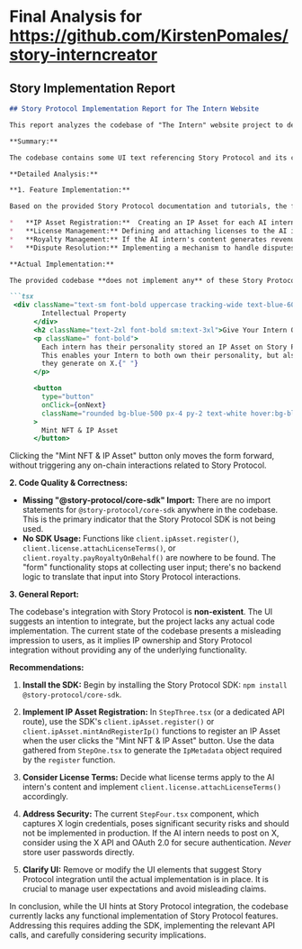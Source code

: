 # Final Analysis for https://github.com/KirstenPomales/story-interncreator

## Story Implementation Report
```markdown
## Story Protocol Implementation Report for The Intern Website

This report analyzes the codebase of "The Intern" website project to determine the extent and quality of its integration with the Story Protocol.

**Summary:**

The codebase contains some UI text referencing Story Protocol and its concepts, particularly around IP asset creation for the AI interns. However, there is no actual implementation of the Story Protocol's SDK or any of its core functionalities within the provided codebase. Thus, the features around the Story Protocol are not implemented.

**Detailed Analysis:**

**1. Feature Implementation:**

Based on the provided Story Protocol documentation and tutorials, the following features could potentially be implemented in a project like "The Intern":

*   **IP Asset Registration:**  Creating an IP Asset for each AI intern.
*   **License Management:** Defining and attaching licenses to the AI intern's generated content (e.g., terms of use, commercial rights).
*   **Royalty Management:** If the AI intern's content generates revenue, distributing royalties to the intern's owner.
*   **Dispute Resolution:** Implementing a mechanism to handle disputes related to the AI intern's IP.

**Actual Implementation:**

The provided codebase **does not implement any** of these Story Protocol features. While there's a `StepThree` component (`src/app/form/components/StepThree.tsx`) that mentions "Intellectual Property" and "Give Your Intern Ownership" linking to Story Protocol, it's just UI text with no corresponding code to interact with the Story Protocol SDK or any smart contracts.  The StepThree Component contains the following UI:

```tsx
 <div className="text-sm font-bold uppercase tracking-wide text-blue-600">
        Intellectual Property
      </div>
      <h2 className="text-2xl font-bold sm:text-3xl">Give Your Intern Ownership</h2>
      <p className=" font-bold">
        Each intern has their personality stored an IP Asset on Story Protocol, via a custom NFT.
        This enables your Intern to both own their personality, but also all of the content that
        they generate on X.{" "}
      </p>

      <button
        type="button"
        onClick={onNext}
        className="rounded bg-blue-500 px-4 py-2 text-white hover:bg-blue-600"
      >
        Mint NFT & IP Asset
      </button>
```

Clicking the "Mint NFT & IP Asset" button only moves the form forward, without triggering any on-chain interactions related to Story Protocol.

**2. Code Quality & Correctness:**

*   **Missing "@story-protocol/core-sdk" Import:** There are no import statements for `@story-protocol/core-sdk` anywhere in the codebase. This is the primary indicator that the Story Protocol SDK is not being used.
*   **No SDK Usage:**  Functions like `client.ipAsset.register()`, `client.license.attachLicenseTerms()`, or `client.royalty.payRoyaltyOnBehalf()` are nowhere to be found. The "form" functionality stops at collecting user input; there's no backend logic to translate that input into Story Protocol interactions.

**3. General Report:**

The codebase's integration with Story Protocol is **non-existent**. The UI suggests an intention to integrate, but the project lacks any actual code implementation.  The current state of the codebase presents a misleading impression to users, as it implies IP ownership and Story Protocol integration without providing any of the underlying functionality.

**Recommendations:**

1.  **Install the SDK:** Begin by installing the Story Protocol SDK: `npm install @story-protocol/core-sdk`.

2.  **Implement IP Asset Registration:** In `StepThree.tsx` (or a dedicated API route), use the SDK's `client.ipAsset.register()` or `client.ipAsset.mintAndRegisterIp()` functions to register an IP Asset when the user clicks the "Mint NFT & IP Asset" button.  Use the data gathered from `StepOne.tsx` to generate the `IpMetadata` object required by the `register` function.

3.  **Consider License Terms:** Decide what license terms apply to the AI intern's content and implement `client.license.attachLicenseTerms()` accordingly.

4.  **Address Security:** The current `StepFour.tsx` component, which captures X login credentials, poses significant security risks and should not be implemented in production.  If the AI intern needs to post on X, consider using the X API and OAuth 2.0 for secure authentication.  *Never* store user passwords directly.

5.  **Clarify UI:** Remove or modify the UI elements that suggest Story Protocol integration until the actual implementation is in place. It is crucial to manage user expectations and avoid misleading claims.

In conclusion, while the UI hints at Story Protocol integration, the codebase currently lacks any functional implementation of Story Protocol features. Addressing this requires adding the SDK, implementing the relevant API calls, and carefully considering security implications.
```
